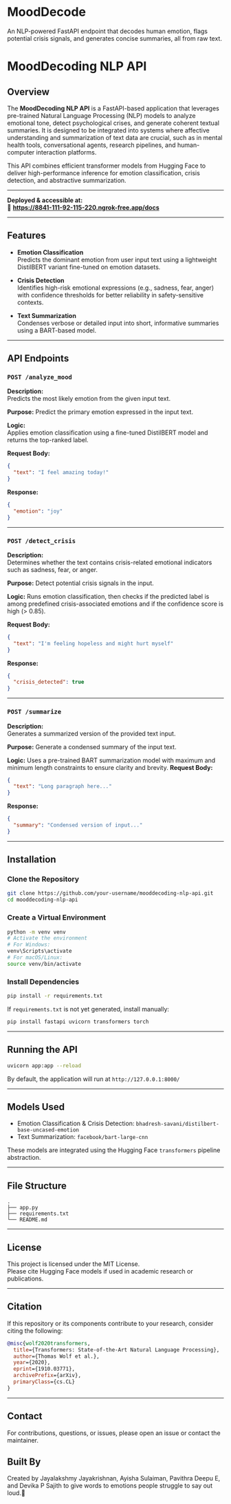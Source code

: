 # MoodDecode
An NLP-powered FastAPI endpoint that decodes human emotion, flags potential crisis signals, and generates concise summaries, all from raw text.
# MoodDecoding NLP API

## Overview

The **MoodDecoding NLP API** is a FastAPI-based application that leverages pre-trained Natural Language Processing (NLP) models to analyze emotional tone, detect psychological crises, and generate coherent textual summaries. It is designed to be integrated into systems where affective understanding and summarization of text data are crucial, such as in mental health tools, conversational agents, research pipelines, and human-computer interaction platforms.

This API combines efficient transformer models from Hugging Face to deliver high-performance inference for emotion classification, crisis detection, and abstractive summarization.

---
**Deployed & accessible at:**  
🔗 **https://8841-111-92-115-220.ngrok-free.app/docs**

---

## Features

- **Emotion Classification**  
  Predicts the dominant emotion from user input text using a lightweight DistilBERT variant fine-tuned on emotion datasets.

- **Crisis Detection**  
  Identifies high-risk emotional expressions (e.g., sadness, fear, anger) with confidence thresholds for better reliability in safety-sensitive contexts.

- **Text Summarization**  
  Condenses verbose or detailed input into short, informative summaries using a BART-based model.

---

## API Endpoints

### `POST /analyze_mood`

**Description:**  
Predicts the most likely emotion from the given input text.

**Purpose:** Predict the primary emotion expressed in the input text.

**Logic:**  
Applies emotion classification using a fine-tuned DistilBERT model and returns the top-ranked label.


**Request Body:**

```json
{
  "text": "I feel amazing today!"
}
```

**Response:**

```json
{
  "emotion": "joy"
}
```

---

### `POST /detect_crisis`

**Description:**  
Determines whether the text contains crisis-related emotional indicators such as sadness, fear, or anger.

**Purpose:** Detect potential crisis signals in the input.

**Logic:**
Runs emotion classification, then checks if the predicted label is among predefined crisis-associated emotions and if the confidence score is high (> 0.85).

**Request Body:**

```json
{
  "text": "I'm feeling hopeless and might hurt myself"
}
```

**Response:**

```json
{
  "crisis_detected": true
}
```

---

### `POST /summarize`

**Description:**  
Generates a summarized version of the provided text input.

**Purpose:** Generate a condensed summary of the input text.

**Logic:**
Uses a pre-trained BART summarization model with maximum and minimum length constraints to ensure clarity and brevity.
**Request Body:**

```json
{
  "text": "Long paragraph here..."
}
```

**Response:**

```json
{
  "summary": "Condensed version of input..."
}
```

---

## Installation

### Clone the Repository

```bash
git clone https://github.com/your-username/mooddecoding-nlp-api.git
cd mooddecoding-nlp-api
```

### Create a Virtual Environment

```bash
python -m venv venv
# Activate the environment
# For Windows:
venv\Scripts\activate
# For macOS/Linux:
source venv/bin/activate
```

### Install Dependencies

```bash
pip install -r requirements.txt
```

If `requirements.txt` is not yet generated, install manually:

```bash
pip install fastapi uvicorn transformers torch
```

---

## Running the API

```bash
uvicorn app:app --reload
```

By default, the application will run at `http://127.0.0.1:8000/`

---

## Models Used

- Emotion Classification & Crisis Detection: `bhadresh-savani/distilbert-base-uncased-emotion`
- Text Summarization: `facebook/bart-large-cnn`

These models are integrated using the Hugging Face `transformers` pipeline abstraction.

---

## File Structure

```
.
├── app.py
├── requirements.txt
└── README.md
```

---

## License

This project is licensed under the MIT License.  
Please cite Hugging Face models if used in academic research or publications.

---

## Citation

If this repository or its components contribute to your research, consider citing the following:

```bibtex
@misc{wolf2020transformers,
  title={Transformers: State-of-the-Art Natural Language Processing},
  author={Thomas Wolf et al.},
  year={2020},
  eprint={1910.03771},
  archivePrefix={arXiv},
  primaryClass={cs.CL}
}
```

---

## Contact

For contributions, questions, or issues, please open an issue or contact the maintainer.

## Built By
Created by Jayalakshmy Jayakrishnan, Ayisha Sulaiman, Pavithra Deepu E, and Devika P Sajith to give words to emotions people struggle to say out loud.🤍

